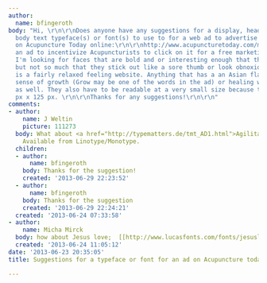 ```yaml
---
author:
  name: bfingeroth
body: "Hi, \r\n\r\nDoes anyone have any suggestions for a display, headline and/or
  body text typeface(s) or font(s) to use to for a web ad to advertise a business
  on Acupuncture Today online:\r\n\r\nhttp://www.acupuncturetoday.com/mpacms/at/home.php\r\n\r\nIt's
  an ad to incentivize Acupuncturists to click on it for a free marketing session.
  I'm looking for faces that are bold and or interesting enough that they get attention
  but not so much that they stick out like a sore thumb or look obnoxious on what
  is a fairly relaxed feeling website. Anything that has a an Asian flair,  and or
  sense of growth (Grow may be one of the words in the ad) or healing would be great
  as well. They also have to be readable at a very small size because the ad is 125
  px x 125 px. \r\n\r\nThanks for any suggestions!\r\n\r\n"
comments:
- author:
    name: J Weltin
    picture: 111273
  body: What about <a href="http://typematters.de/tmt_AD1.html">Agilita Thin Dot</a>?
    Available from Linotype/Monotype.
  children:
  - author:
      name: bfingeroth
    body: Thanks for the suggestion!
    created: '2013-06-29 22:23:52'
  - author:
      name: bfingeroth
    body: Thanks for the suggestion
    created: '2013-06-29 22:24:21'
  created: '2013-06-24 07:33:58'
- author:
    name: Micha Mirck
  body: how about Jesus love;  [[http://www.lucasfonts.com/fonts/jesuslovesyouall/jesuslovesyouall/styles/]]
  created: '2013-06-24 11:05:12'
date: '2013-06-23 20:35:05'
title: Suggestions for a typeface or font for an ad on Acupuncture today

---
```

